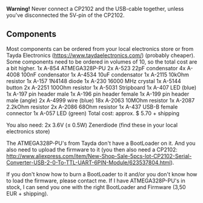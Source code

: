 ﻿**Warning!**
Never connect a CP2102 and the USB-cable together,
unless you've disconnected the 5V-pin of the CP2102.

Components
----------

Most components can be ordered from your local electronics store or from Tayda Electronics (https://www.taydaelectronics.com/) (probably cheaper).
Some components need to be ordered in volumes of 10, so the total cost are a bit higher.
1x  A-854	ATMEGA328P-PU
2x  A-523	22pF condensator
4x  A-4008	100nF condensator
1x  A-4534	10uF condensator
1x  A-2115	10kOhm resistor
1x  A-157	1N4148 diode
1x  A-230	16000 MHz crystal
1x  A-5144	button
2x  A-2251	100Ohm resistor
1x  A-5031	Stripboard
1x  A-407	LED (blue)
1x  A-197	pin header male
1x  A-196	pin header female
1x  A-199	pin header male (angle)
2x  A-4999	wire (blue)
18x A-2063	10MOhm resistor
1x  A-2087	2.2kOhm resistor
2x  A-2086	68Ohm resistor
1x  A-437	USB-B female connector
1x  A-057	LED (green)
Total cost: approx. $ 5.70 + shipping

You also need:
2x 		3.6V (≤ 0.5W) Zenerdiode (find these in your local electronics store)


The ATMEGA328P-PU's from Tayda don't have a BootLoader on it.
And you also need to upload the firmware to it (you then also need a CP2102: http://www.aliexpress.com/item/New-Shop-Sale-5pcs-lot-CP2102-Serial-Converter-USB-2-0-To-TTL-UART-6PIN-Module/623537804.html).

If you don't know how to burn a BootLoader to it and/or you don't know how to load the firmware, please contact me. If I have ATMEGA328P-PU's in stock, I can send you one with the right BootLoader and Firmware (3,50 EUR + shipping).

